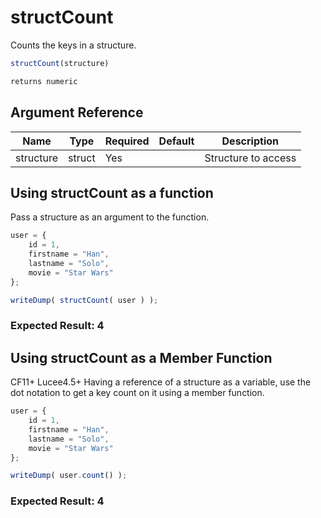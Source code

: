 # structCount

Counts the keys in a structure.

```javascript
structCount(structure)
```

```javascript
returns numeric
```

## Argument Reference

| Name | Type | Required | Default | Description |
| --- | --- | --- | --- | --- |
| structure | struct | Yes |  | Structure to access |

## Using structCount as a function

Pass a structure as an argument to the function.

```javascript
user = {
    id = 1,
    firstname = "Han",
    lastname = "Solo",
    movie = "Star Wars"
};

writeDump( structCount( user ) );
```

### Expected Result: 4

## Using structCount as a Member Function

CF11+ Lucee4.5+ Having a reference of a structure as a variable, use the dot notation to get a key count on it using a member function.

```javascript
user = {
    id = 1,
    firstname = "Han",
    lastname = "Solo",
    movie = "Star Wars"
};

writeDump( user.count() );
```

### Expected Result: 4
